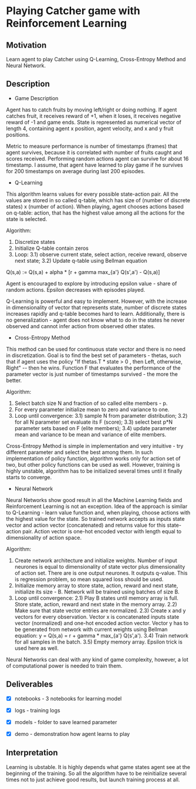 # Playing Catcher game with Reinforcement Learning

## Motivation
Learn agent to play Catcher using Q-Learning, Cross-Entropy Method and Neural Network.

## Description

- Game Description

Agent has to catch fruits by moving left/right or doing nothing. If agent catches fruit, it receives reward of +1, when it loses, it receives negative reward of -1 and game ends. State is represented as numerical vector of length 4, containing agent x position, agent velocity, and x and y fruit positions.  

Metric to measure performance is number of timestamps (frames) that agent survives, because it is correlated with number of fruits caught and scores received. Performing random actions agent can survive for about 16 timestamp. I assume, that agent have learned to play game if he survives for 200 timestamps on average during last 200 episodes. 

- Q-Learning

This algorithm learns values for every possible state-action pair. All the values are stored in so called q-table, which has size of (number of discrete states) x (number of action). When playing, agent chooses actions based on q-table: action, that has the highest value among all the actions for the state is selected. 

Algorithm:
1) Discretize states
2) Initialize Q-table contain zeros
3) Loop:
3.1) observe current state, select action, receive reward, observe next state;
3.2) Update q-table using Bellman equation 

Q(s,a) := Q(s,a) + alpha * [r + gamma max_{a'} Q(s',a') - Q(s,a)]

Agent is encouraged to explore by introducing epsilon value - share of random actions. Epsilon decreases with episodes played.

Q-Learning is powerful and easy to implement. However, with the increase in dimensionality of vector that represents state, number of discrete states increases rapidly and q-table becomes hard to learn. Additionally, there is no generalization - agent does not know what to do in the states he never observed and cannot infer action from observed other states. 

- Cross-Entropy Method

This method can be used for continuous state vector and there is no need in discretization. Goal is to find the best set of parameters - thetas, such that if agent uses the  policy "If thetas.T * state > 0 , then Left, otherwise, Right" -- then he wins. Function F that evaluates the performance of the parameter vector is just number of timestamps survived - the more the better.

Algorithm:
1) Select batch size N and fraction of so called elite members - p.
2) For every parameter initialize mean to zero and variance to one.
3) Loop until convergence:
3.1) sample N from parameter distribution;
3.2) for all N parameter set evaluate its F (score);
3.3) select best p\*N parameter sets based on F (elite members);
3.4) update parameter mean and variance to be mean and variance of elite members.

Cross-Entropy Method is simple in implementation and very intuitive - try different parameter and select the best among them. In such implementation of policy function, algorithm works only for action set of two, but other policy functions can be used as well. However, training is highly unstable, algorithm has to be initialized several times until it finally starts to converge.

- Neural Network

Neural Networks show good result in all the Machine Learning fields and Reinforcement Learning is not an exception. Idea of the approach is similar to Q-Learning - learn value function and, when playing, choose actions with the highest value for the state. So trained network accepts as inputs state vector and action vector (concatenated) and returns value for this state-action pair. Action vector is one-hot encoded vector with length equal to dimensionality of action space.


Algorithm:
1) Create network architecture and initialize weights. Number of input neurones is equal to dimensionality of state vector plus dimensionality of action set. There are is one output neurones. It outputs q-value. This is regression problem, so mean squared loss should be used.
2) Initialize memory array to store state, action, reward and next state, initialize its size - B. Network will be trained using batches of size B.
3) Loop until convergence:
2.1) Play B states until memory array is full. Store state, action, reward and next state in the memory array. 
2.2) Make sure that state vector entries are normalized.
2.3) Create x and y vectors for every observation. Vector x is concatenated inputs state vector (normalized) and one-hot encoded action vector. Vector y has to be generated from network with current weights using Bellman equation: 
y = Q(s,a)  = r + gamma * max_{a'} Q(s',a').
3.4) Train network for all samples in the batch.
3.5) Empty memory array.
Epsilon trick is used here as well.

Neural Networks can deal with any kind of game complexity, however, a lot of computational power is needed to train them.


## Deliverables

- [x] notebooks - 3 notebooks for learning model
- [x] logs - training logs
- [x] models - folder to save learned parameter
- [x] demo - demonstration how agent learns to play




## Interpretation

Learning is ubstable. It is highly depends what game states agent see at the beginning of the training. So all the algorithm have to be reinitialize several times not to just achieve good results, but launch training process at all.
